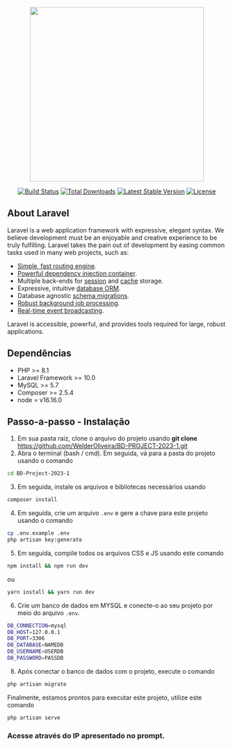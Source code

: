 <p align="center"><a href="https://laravel.com" target="_blank"><img src="https://raw.githubusercontent.com/laravel/art/master/logo-lockup/5%20SVG/2%20CMYK/1%20Full%20Color/laravel-logolockup-cmyk-red.svg" width="400"></a></p>

<p align="center">
<a href="https://travis-ci.org/laravel/framework"><img src="https://travis-ci.org/laravel/framework.svg" alt="Build Status"></a>
<a href="https://packagist.org/packages/laravel/framework"><img src="https://img.shields.io/packagist/dt/laravel/framework" alt="Total Downloads"></a>
<a href="https://packagist.org/packages/laravel/framework"><img src="https://img.shields.io/packagist/v/laravel/framework" alt="Latest Stable Version"></a>
<a href="https://packagist.org/packages/laravel/framework"><img src="https://img.shields.io/packagist/l/laravel/framework" alt="License"></a>
</p>

## About Laravel

Laravel is a web application framework with expressive, elegant syntax. We believe development must be an enjoyable and creative experience to be truly fulfilling. Laravel takes the pain out of development by easing common tasks used in many web projects, such as:

- [Simple, fast routing engine](https://laravel.com/docs/routing).
- [Powerful dependency injection container](https://laravel.com/docs/container).
- Multiple back-ends for [session](https://laravel.com/docs/session) and [cache](https://laravel.com/docs/cache) storage.
- Expressive, intuitive [database ORM](https://laravel.com/docs/eloquent).
- Database agnostic [schema migrations](https://laravel.com/docs/migrations).
- [Robust background job processing](https://laravel.com/docs/queues).
- [Real-time event broadcasting](https://laravel.com/docs/broadcasting).

Laravel is accessible, powerful, and provides tools required for large, robust applications.
## Dependências

- PHP >= 8.1
- Laravel Framework >= 10.0
- MySQL >= 5.7
- Composer >= 2.5.4
- node = v16.16.0

## Passo-a-passo - Instalação

1. Em sua pasta raiz, clone o arquivo do projeto usando **git clone** https://github.com/WelderOliveira/BD-PROJECT-2023-1.git
2. Abra o terminal (bash / cmd). Em seguida, vá para a pasta do projeto usando o comando

```sh
cd BD-Project-2023-1
```

3. Em seguida, instale os arquivos e bibliotecas necessários usando

```sh
composer install
```

4. Em seguida, crie um arquivo `.env` e gere a chave para este projeto usando o comando

```sh
cp .env.example .env
php artisan key:generate
```

5. Em seguida, compile todos os arquivos CSS e JS usando este comando

```sh
npm install && npm run dev
```

ou

```sh
yarn install && yarn run dev
```
6. Crie um banco de dados em MYSQL e conecte-o ao seu projeto por meio do arquivo `.env`.

```sh
DB_CONNECTION=mysql
DB_HOST=127.0.0.1
DB_PORT=3306
DB_DATABASE=NAMEDB
DB_USERNAME=USERDB
DB_PASSWORD=PASSDB
```

8. Após conectar o banco de dados com o projeto, execute o comando

```sh
php artisan migrate
```

Finalmente, estamos prontos para executar este projeto, utilize este comando

```sh
php artisan serve
```

### Acesse através do IP apresentado no prompt.
